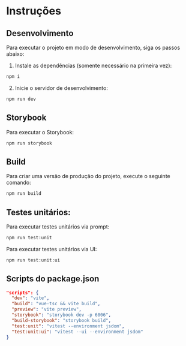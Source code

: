 # Instruções

## Desenvolvimento

Para executar o projeto em modo de desenvolvimento, siga os passos abaixo:

1. Instale as dependências (somente necessário na primeira vez):

```bash
npm i
```

2. Inicie o servidor de desenvolvimento:

```bash
npm run dev
```

## Storybook

Para executar o Storybook:

```bash
npm run storybook
```

## Build

Para criar uma versão de produção do projeto, execute o seguinte comando:

```bash
npm run build
```

## Testes unitários:

Para executar testes unitários via prompt:

```bash
npm run test:unit
```

Para executar testes unitários via UI:

```bash
npm run test:unit:ui
```

## Scripts do package.json

```json
"scripts": {
  "dev": "vite",
  "build": "vue-tsc && vite build",
  "preview": "vite preview",
  "storybook": "storybook dev -p 6006",
  "build-storybook": "storybook build",
  "test:unit": "vitest --environment jsdom",
  "test:unit:ui": "vitest --ui --environment jsdom"
}
```
